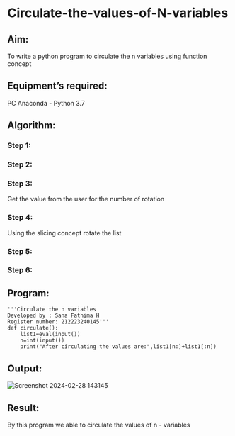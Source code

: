 # Circulate-the-values-of-N-variables
## Aim:
To write a python program to circulate the n variables using function concept
## Equipment’s required:
PC
Anaconda - Python 3.7
## Algorithm: 
### Step 1: 
### Step 2: 
### Step 3: 
Get the value from the user for the number of rotation
### Step 4: 
Using the slicing concept rotate the list
### Step 5: 
### Step 6: 
## Program:
```
'''Circulate the n variables
Developed by : Sana Fathima H
Register number: 212223240145'''
def circulate():
    list1=eval(input())
    n=int(input())
    print("After circulating the values are:",list1[n:]+list1[:n])
```
## Output:

![Screenshot 2024-02-28 143145](https://github.com/Sanafathima95773/Circulate-the-values-of-N-variables/assets/147084627/b07d0be9-5d52-4553-a678-607e9c7cd557)

## Result:
By this program we able to circulate the values of n - variables
